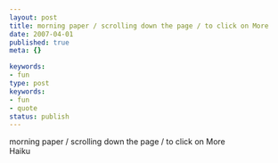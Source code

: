 ```yaml
---
layout: post
title: morning paper / scrolling down the page / to click on More
date: 2007-04-01
published: true
meta: {}

keywords:
- fun
type: post
keywords:
- fun
- quote
status: publish
---
```

morning paper / scrolling down the page / to click on More<br />Haiku
